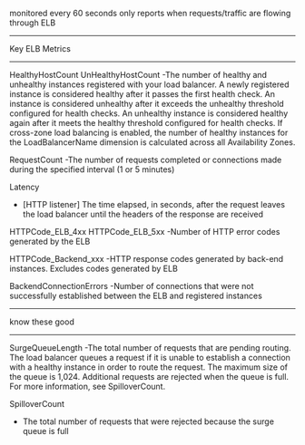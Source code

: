 monitored every 60 seconds
only reports when requests/traffic are flowing through ELB

***************
Key ELB Metrics
***************
HealthyHostCount
UnHealthyHostCount
-The number of healthy and unhealthy instances registered with your load balancer. A newly registered instance is considered healthy after it passes the first health check. An instance is considered unhealthy after it exceeds the unhealthy threshold configured for health checks. An unhealthy instance is considered healthy again after it meets the healthy threshold configured for health checks. If cross-zone load balancing is enabled, the number of healthy instances for the LoadBalancerName dimension is calculated across all Availability Zones.

RequestCount
-The number of requests completed or connections made during the specified interval (1 or 5 minutes)

Latency
-	[HTTP listener] The time elapsed, in seconds, after the request leaves the load balancer until the headers of the response are received

HTTPCode_ELB_4xx
HTTPCode_ELB_5xx
-Number of HTTP error codes generated by the ELB

HTTPCode_Backend_xxx
-HTTP response codes generated by back-end instances.  Excludes codes generated by ELB

BackendConnectionErrors
-Number of connections that were not successfully established between the ELB and registered instances

***************
know these good
***************
SurgeQueueLength
-The total number of requests that are pending routing. The load balancer queues a request if it is unable to establish a connection with a healthy instance in order to route the request. The maximum size of the queue is 1,024. Additional requests are rejected when the queue is full. For more information, see SpilloverCount.

SpilloverCount
-	The total number of requests that were rejected because the surge queue is full
